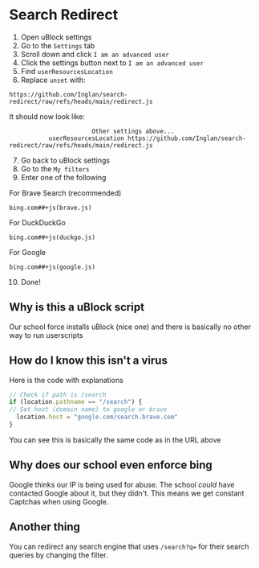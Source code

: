 # Search Redirect

1. Open uBlock settings
2. Go to the `Settings` tab
3. Scroll down and click `I am an advanced user`
4. Click the settings button next to `I am an advanced user`
5. Find `userResourcesLocation`
6. Replace `unset` with:
```
https://github.com/Inglan/search-redirect/raw/refs/heads/main/redirect.js
```
It should now look like:
```
                       Other settings above...
           userResourcesLocation https://github.com/Inglan/search-redirect/raw/refs/heads/main/redirect.js
```
7. Go back to uBlock settings
8. Go to the `My filters`
9. Enter one of the following

For Brave Search (recommended)
```
bing.com##+js(brave.js)
```
For DuckDuckGo
```
bing.com##+js(duckgo.js)
```
For Google
```
bing.com##+js(google.js)
```
10. Done!

## Why is this a uBlock script
Our school force installs uBlock (nice one) and there is basically no other way to run userscripts

## How do I know this isn't a virus
Here is the code with explanations
```javascript
// Check if path is /search
if (location.pathname == "/search") {
// Set host (domain name) to google or brave
  location.host = "google.com/search.brave.com"
}
```
You can see this is basically the same code as in the URL above

## Why does our school even enforce bing
Google thinks our IP is being used for abuse. The school *could* have contacted Google about it, but they didn't. This means we get constant Captchas when using Google.

## Another thing
You can redirect any search engine that uses `/search?q=` for their search queries by changing the filter.
